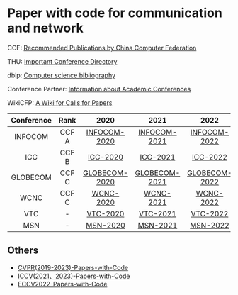 # Paper with code for communication and network

CCF: [Recommended Publications by China Computer Federation](https://www.ccf.org.cn/Academic_Evaluation/By_category/)

THU: [Important Conference Directory](https://www.sist.tsinghua.edu.cn/__local/0/E3/67/303DEC8D1B54395036E70EECAF6_AD515DFB_5643C0.pdf?e=.pdf)

dblp: [Computer science bibliography](https://dblp.org/)

Conference Partner: [Information about Academic Conferences](https://www.myhuiban.com/)

WikiCFP: [A Wiki for Calls for Papers](http://www.wikicfp.com/cfp/)


| Conference | Rank | 2020 | 2021 | 2022 | 2023 | 2024 | ... | 
| :---: | :---: | :---: | :---: | :---: | :---: | :---: | :---: |
| INFOCOM | CCF A | [INFOCOM-2020](./INFOCOM2020_Paper_with_code.md) | [INFOCOM-2021](./INFOCOM2021_Paper_with_code.md) | [INFOCOM-2022](./INFOCOM2022_Paper_with_code.md) | INFOCOM-2023 | INFOCOM-2024 | ... | 
| ICC | CCF B | [ICC-2020](./ICC2020_Paper_with_code.md) | [ICC-2021](./ICC2021_Paper_with_code.md) | [ICC-2022](./ICC2022_Paper_with_code.md) | ICC-2023 | ICC-2024 | ... | 
| GLOBECOM | CCF C | [GLOBECOM-2020](./GLOBECOM2020_Paper_with_code.md) | [GLOBECOM-2021](./GLOBECOM2021_Paper_with_code.md) | [GLOBECOM-2022](./GLOBECOM2022_Paper_with_code.md)| GLOBECOM-2023 | GLOBECOM-2024 | ... |
| WCNC | CCF C | [WCNC-2020](./WCNC2020_Paper_with_code.md) | [WCNC-2021](./WCNC2021_Paper_with_code.md) | [WCNC-2022](./WCNC2022_Paper_with_code.md) | [WCNC-2023](./WCNC2023_Paper_with_code.md) | WCNC-2024 | ... | 
| VTC | - | [VTC-2020](./VTC2020_Paper_with_code.md) | [VTC-2021](./VTC2021_Paper_with_code.md) | [VTC-2022](./VTC2022_Paper_with_code.md) | VTC-2023 | VTC-2024 | ... | 
| MSN | - | [MSN-2020](./MSN2020_Paper_with_code.md) | [MSN-2021](./MSN2021_Paper_with_code.md) | [MSN-2022](./MSN2022_Paper_with_code.md) | MSN-2023 | MSN-2024 | ... | 

## Others
- [CVPR(2019-2023)-Papers-with-Code](https://github.com/amusi/ICCV2023-Papers-with-Code)
- [ICCV(2021、2023)-Papers-with-Code](https://github.com/amusi/ICCV2023-Papers-with-Code)
- [ECCV2022-Papers-with-Code](https://github.com/amusi/ECCV2022-Papers-with-Code)